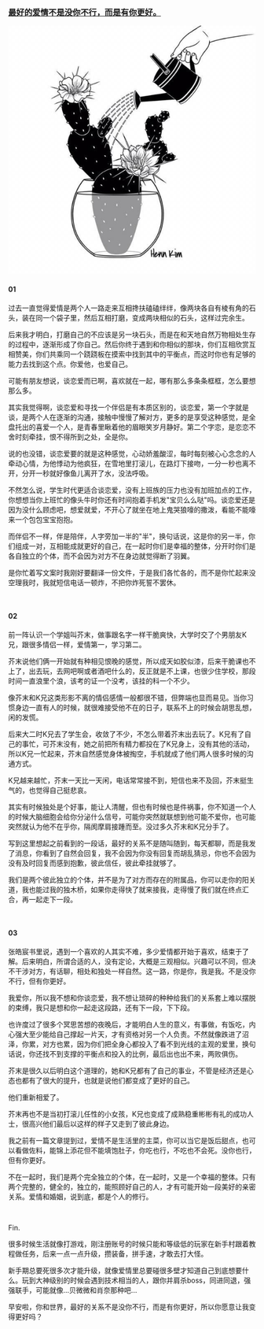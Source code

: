 ### [最好的爱情不是没你不行，而是有你更好。](http://www.jianshu.com/p/4028f522dcb3)
![](img/最好的爱情不是没你不行，而是有你更好.jpg)

#### 01﻿

过去一直觉得爱情是两个人一路走来互相搀扶磕磕绊绊，像两块各自有棱有角的石头，装在同一个袋子里，然后互相打磨，变成两块相似的石头，这样过完余生。﻿

﻿后来我才明白，打磨自己的不应该是另一块石头，而是在和天地自然万物相处生存的过程中，逐渐形成了你自己。然后你终于遇到和你相似的那块，你们互相欣赏互相赞美，你们共乘同一个跷跷板在摸索中找到其中的平衡点，而这时你也有足够的能力去找到这个点。你爱他，也爱自己。﻿﻿

可能有朋友想说，谈恋爱而已啊，喜欢就在一起，哪有那么多条条框框，怎么要想那么多。﻿

﻿其实我觉得啊，谈恋爱和寻找一个伴侣是有本质区别的，谈恋爱，第一个字就是谈，是两个人在逐渐的沟通，接触中慢慢了解对方，更多的是享受这种感觉，是全盘托出的喜爱一个人，是青春里瞅着他的眉眼笑岁月静好。第二个字恋，是恋恋不舍时刻牵挂，恨不得所到之处，全是你。﻿

说的也没错，谈恋爱要的就是这种感觉，心动娇羞酸涩，每时每刻被心心念念的人牵动心情，为他悸动为他疯狂，在雪地里打滚儿，在路灯下接吻，一分一秒也离不开，分开一秒就好像鱼儿离开了水，没法呼吸。﻿

不然怎么说，学生时代更适合谈恋爱，没有上班族的压力也没有加班加点的工作，你想想当你上班忙的像头牛时你还有时间抱着手机发"宝贝么么哒"吗。谈恋爱还是因为没什么顾虑吧，想爱就爱，不开心了就坐在地上鬼哭狼嚎的撒泼，看能不能嚎来一个包包宝宝抱抱。﻿

而伴侣不一样，伴是陪伴，人字旁加一半的"半"，换句话说，这是你的另一半，你们组成一对，互相能成就更好的自己，在一起时你们是幸福的整体，分开时你们是各自独立的个体，而不会因为对方不在身边就觉得断了羽翼。﻿

﻿是你忙着写文案时我刚好要翻译一份文件，于是我们各忙各的，而不是你忙起来没空理我时，我就短信电话一顿炸，不把你炸死誓不罢休。﻿

﻿

#### 02﻿

前一阵认识一个学姐叫芥末，做事跟名字一样干脆爽快，大学时交了个男朋友K兄，跟很多情侣一样，爱情第一，学习第二。﻿

芥末说他们俩一开始就有种相见恨晚的感觉，所以成天如胶似漆，后来干脆课也不上了，出去玩，去网吧啊或者酒吧什么的，反正就是不上课，也很少住学校，那段时间一直浪里个浪，该考的证一个没考，该挂的科一个不少。﻿

像芥末和K兄这类形影不离的情侣感情一般都很不错，但弊端也显而易见。当你习惯身边一直有人的时候，就很难接受他不在的日子，联系不上的时候会胡思乱想，闲的发慌。﻿

后来大二时K兄去了学生会，收敛了不少，不怎么带着芥末出去玩了。K兄有了自己的事忙，可芥末没有，她之前把所有精力都投在了K兄身上，没有其他的活动，所以K兄一忙起来，芥末自然感觉身体被掏空，手机就成了他们两人很多时候的沟通方式。﻿﻿

K兄越来越忙，芥末一天比一天闲，电话常常接不到，短信也来不及回，芥末挺生气的，也觉得自己挺悲哀。﻿

其实有时候独处是个好事，能让人清醒，但也有时候也是件祸事，你不知道一个人的时候大脑细胞会给你分泌什么信号，可能你突然就联想到他可能不爱你，也可能突然就认为他不在乎你，隔阂摩肩接踵而至。没过多久芥末和K兄分手了。﻿

写到这里想起之前看到的一段话，最好的关系不是随叫随到，每天都聊，而是我发了消息，你看到了自然会回复，我不会因为你没有回复而胡乱猜忌，你也不会因为没有及时回复而感到抱歉，彼此信任，彼此牵挂就够了。﻿

﻿我们是两个彼此独立的个体，并不是为了对方而存在的附属品，你可以走你的阳关道，我也能过我的独木桥，如果你走得快了就来接我，走得慢了我们就在终点汇合，再一起走下一段。﻿

﻿

#### 03﻿

张皓宸书里说，遇到一个喜欢的人其实不难，多少爱情都开始于喜欢，结束于了解。后来明白，所谓合适的人，没有定论，大概是三观相似。兴趣可以不同，但决不干涉对方，有话聊，相处和独处一样自然。这一路，你是你，我是我。不是没你不行，但有你更好。﻿﻿

我爱你，所以我不想和你谈恋爱，我不想让琐碎的种种给我们的关系套上难以摆脱的束缚，我只是想和你一起走这段路，还有下一段，下下段。﻿

也许度过了很多个冥思苦想的夜晚后，才能明白人生的意义，有事做，有饭吃，内心强大至少能给自己撑起一片天，才有资格对另一个人负责。不然就像跌进了沼泽，你累，对方也累，因为你们把全身心都投入了看不到光线的主观的爱里，换句话说，你还找不到支撑的平衡点和投入的比例，最后出也出不来，两败俱伤。﻿

芥末是很久以后明白这个道理的，她和K兄都有了自己的事业，不管是经济还是心态也都有了很大的提升，也就是说他们都变成了更好的自己。﻿

他们重新相爱了。﻿

芥末再也不是当初打滚儿任性的小女孩，K兄也变成了成熟稳重彬彬有礼的成功人士，很高兴他们最后以这样的样子又走到了彼此身边。﻿

我之前有一篇文章提到过，爱情不是生活里的主菜，你可以当它是饭后甜点，也可以看做佐料，能锦上添花但不能填饱肚子，你吃也行，不吃也不会死。没你也行，但有你更好。﻿

不在一起时，我们是两个完全独立的个体，在一起时，又是一个幸福的整体。只有两个完整的，健全的，独立的，能照顾好自己的人，才有可能开始一段美好的亲密关系。爱情和婚姻，说到底，都是个人的修行。﻿

﻿

Fin.﻿

很多时候生活就像打游戏，刚注册账号的时候只能和等级低的玩家在新手村跟着教程做任务，后来一点一点升级，攒装备，拼手速，才敢去打大怪。﻿

新手期总要死很多次才能升级，就像爱情里总要碰很多壁才知道自己到底想要什么。玩到大神级别的时候会遇到技术相当的人，跟你并肩杀boss，同进同退，强强联手，可能就像...贝微微和肖奈那种吧...﻿

早安啦，你和世界，最好的关系不是没你不行，而是有你更好，所以你愿意让我变得更好吗？
